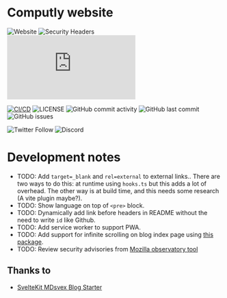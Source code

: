 # Computly website

![Website](https://img.shields.io/website?url=https%3A%2F%2Fwww.computly.me&color=fedcba)
![Security Headers](https://img.shields.io/security-headers?url=https%3A%2F%2Fwww.computly.me&color=4ba62c)
![Mozilla HTTP Observatory Grade](https://img.shields.io/mozilla-observatory/grade-score/computly.me?publish&color=2034b6)

[![CI/CD](https://github.com/computly/computly/actions/workflows/ci-cd.yml/badge.svg)](https://github.com/computly/computly/actions/workflows/ci-cd.yml)
![LICENSE](https://img.shields.io/github/license/computly/computly?style=flat&color=fcdaff)
![GitHub commit activity](https://img.shields.io/github/commit-activity/m/computly/computly)
![GitHub last commit](https://img.shields.io/github/last-commit/computly/computly?color=9897FC)
![GitHub issues](https://img.shields.io/github/issues/computly/computly?color=fdf629)

![Twitter Follow](https://img.shields.io/twitter/follow/computly?style=social)
![Discord](https://img.shields.io/discord/963931940522704966?color=fffffa)

# Development notes

- TODO: Add `target=_blank` and `rel=external` to external links..
  There are two ways to do this: at runtime using `hooks.ts` but this adds a lot of overhead.
  The other way is at build time, and this needs some research (A vite plugin maybe?).
- TODO: Show language on top of `<pre>` block.
- TODO: Dynamically add link before headers in README without the need to write `id` like Github.
- TODO: Add service worker to support PWA.
- TODO: Add support for infinite scrolling on blog index page using [this package](https://github.com/skayo/svelte-infinite-loading).
- TODO: Review security advisories from [Mozilla observatory tool](https://observatory.mozilla.org/analyze/computly.me)

## Thanks to

- [SvelteKit MDsvex Blog Starter](https://github.com/rodneylab/sveltekit-blog-mdx)
